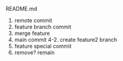 README.md
1. remote commit
2. feature branch commit
3. merge feature
4. main commit
4-2. create feature2 branch
5. feature special commit
6. remove? remain